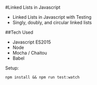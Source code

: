 #Linked Lists in Javascript

- Linked Lists in Javascript with Testing
- Singly, doubly, and circular linked lists

##Tech Used
- Javascript ES2015
- Node
- Mocha / Chaitou
- Babel




Setup:

```
npm install && npm run test:watch
```
